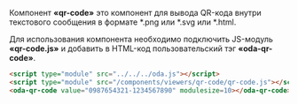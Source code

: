 Компонент **«qr-code»** это компонент для вывода QR-кода внутри текстового сообщения в формате *.png или *.svg или *.html. 

Для использования компонента необходимо подключить JS-модуль **«qr-code.js»** и добавить в HTML-код пользовательский тэг **«oda-qr-code»**.

```html _run_line_edit_loadoda_[qr-code-sample.html]_h=260_
<script type="module" src="../../../oda.js"></script>
<script type="module" src="/components/viewers/qr-code/qr-code.js"></script>
<oda-qr-code value="0987654321-1234567890" modulesize=10></oda-qr-code>
```
